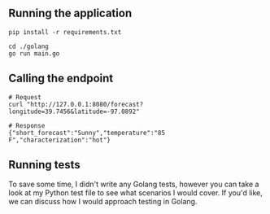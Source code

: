 ## Running the application
```
pip install -r requirements.txt

cd ./golang
go run main.go
```

## Calling the endpoint
```
# Request
curl "http://127.0.0.1:8080/forecast?longitude=39.7456&latitude=-97.0892"

# Response
{"short_forecast":"Sunny","temperature":"85 F","characterization":"hot"}
```

## Running tests
To save some time, I didn't write any Golang tests, however you can take a look at my Python test file to see what scenarios I would cover. If you'd like, we can discuss how I would approach testing in Golang.
